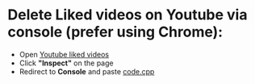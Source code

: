 # Delete Liked videos on Youtube **via console** (prefer using Chrome):
- Open [Youtube liked videos](https://www.youtube.com/playlist?list=LL)
- Click **"Inspect"** on the page
- Redirect to **Console** and paste [code.cpp](https://github.com/EqualAustra/DeleteLikedVideosYT/blob/main/code.cpp)
